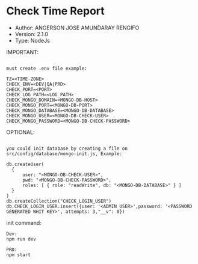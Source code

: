 # Check Time Report

- Author: ANGERSON JOSE AMUNDARAY RENGIFO
- Version: 2.1.0
- Type: NodeJs

IMPORTANT:
```

must create .env file example:

TZ=<TIME-ZONE>
CHECK_ENV=<DEV|QA|PRD>
CHECK_PORT=<PORT>
CHECK_LOG_PATH=<LOG_PATH>
CHECK_MONGO_DOMAIN=<MONGO-DB-HOST>
CHECK_MONGO_PORT=<MONGO-DB-PORT>
CHECK_MONGO_DATABASE=<MONGO-DB-DATABASE>
CHECK_MONGO_USER=<MONGO-DB-CHECK-USER>
CHECK_MONGO_PASSWORD=<MONGO-DB-CHECK-PASSWORD>

```

OPTIONAL:
```

you could init database by creating a file on src/config/database/mongo-init.js, Example:

db.createUser(
  {
      user: "<MONGO-DB-CHECK-USER>",
      pwd: "<MONGO-DB-CHECK-PASSWORD>",
      roles: [ { role: "readWrite", db: "<MONGO-DB-DATABASE>" } ]
  }
)
db.createCollection("CHECK_LOGIN_USER")
db.CHECK_LOGIN_USER.insert({user: '<ADMIN USER>',password: '<PASSWORD GENERATED WHIT KEY>', attempts: 3,"__v": 0})
```


init command:
```
Dev:
npm run dev

PRD:
npm start

```